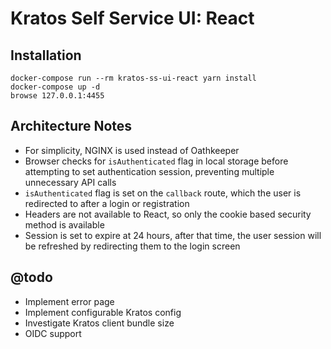 # Kratos Self Service UI: React

## Installation

```
docker-compose run --rm kratos-ss-ui-react yarn install
docker-compose up -d
browse 127.0.0.1:4455
```

## Architecture Notes

- For simplicity, NGINX is used instead of Oathkeeper
- Browser checks for `isAuthenticated` flag in local storage before attempting
  to set authentication session, preventing multiple unnecessary API calls
- `isAuthenticated` flag is set on the `callback` route, which the user is
  redirected to after a login or registration
- Headers are not available to React, so only the cookie based security
  method is available
- Session is set to expire at 24 hours, after that time, the user session will
  be refreshed by redirecting them to the login screen

## @todo

- Implement error page
- Implement configurable Kratos config
- Investigate Kratos client bundle size
- OIDC support
